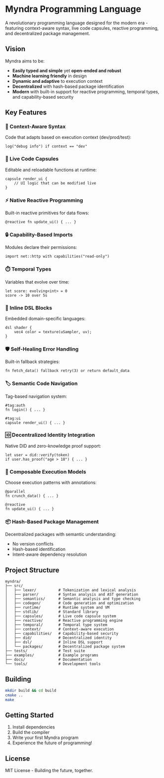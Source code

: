 # Myndra Programming Language

A revolutionary programming language designed for the modern era - featuring context-aware syntax, live code capsules, reactive programming, and decentralized package management.

## Vision

Myndra aims to be:
- **Easily typed and simple** yet **open-ended and robust**
- **Machine learning friendly** in design
- **Dynamic and adaptive** to execution context
- **Decentralized** with hash-based package identification
- **Modern** with built-in support for reactive programming, temporal types, and capability-based security

## Key Features

### 🎯 Context-Aware Syntax
Code that adapts based on execution context (dev/prod/test):
```myndra
log("debug info") if context == "dev"
```

### 🔄 Live Code Capsules
Editable and reloadable functions at runtime:
```myndra
capsule render_ui {
    // UI logic that can be modified live
}
```

### ⚡ Native Reactive Programming
Built-in reactive primitives for data flows:
```myndra
@reactive fn update_ui() { ... }
```

### 🔒 Capability-Based Imports
Modules declare their permissions:
```myndra
import net::http with capabilities("read-only")
```

### ⏱️ Temporal Types
Variables that evolve over time:
```myndra
let score: evolving<int> = 0
score -> 10 over 5s
```

### 🎨 Inline DSL Blocks
Embedded domain-specific languages:
```myndra
dsl shader {
    vec4 color = texture(uSampler, uv);
}
```

### 🛡️ Self-Healing Error Handling
Built-in fallback strategies:
```myndra
fn fetch_data() fallback retry(3) or return default_data
```

### 🏷️ Semantic Code Navigation
Tag-based navigation system:
```myndra
#tag:auth
fn login() { ... }

#tag:ui
capsule render_ui() { ... }
```

### 🆔 Decentralized Identity Integration
Native DID and zero-knowledge proof support:
```myndra
let user = did::verify(token)
if user.has_proof("age > 18") { ... }
```

### 🔀 Composable Execution Models
Choose execution patterns with annotations:
```myndra
@parallel
fn crunch_data() { ... }

@reactive
fn update_ui() { ... }
```

### 📦 Hash-Based Package Management
Decentralized packages with semantic understanding:
- No version conflicts
- Hash-based identification
- Intent-aware dependency resolution

## Project Structure

```
myndra/
├── src/
│   ├── lexer/          # Tokenization and lexical analysis
│   ├── parser/         # Syntax analysis and AST generation
│   ├── semantics/      # Semantic analysis and type checking
│   ├── codegen/        # Code generation and optimization
│   ├── runtime/        # Runtime system and VM
│   ├── stdlib/         # Standard library
│   ├── capsules/       # Live code capsule system
│   ├── reactive/       # Reactive programming engine
│   ├── temporal/       # Temporal type system
│   ├── context/        # Context-aware execution
│   ├── capabilities/   # Capability-based security
│   ├── did/            # Decentralized identity
│   ├── dsl/            # Inline DSL support
│   └── packages/       # Decentralized package system
├── tests/              # Test suite
├── examples/           # Example programs
├── docs/               # Documentation
└── tools/              # Development tools
```

## Building

```bash
mkdir build && cd build
cmake ..
make
```

## Getting Started

1. Install dependencies
2. Build the compiler
3. Write your first Myndra program
4. Experience the future of programming!

## License

MIT License - Building the future, together.
